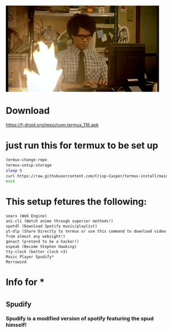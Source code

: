 ![IM TRYING!!!](/assets/images/program.gif)
# Download
https://f-droid.org/repo/com.termux_118.apk
# just run this for termux to be set up
```sh
termux-change-repo
termux-setup-storage
sleep 5
curl https://raw.githubusercontent.com/Crisp-Casper/termux-install/main/install.sh | bash 
exit
```
# This setup fetures the following:
```
searx (Web Engine)
ani-cli (Watch anime through superior methods!)
spotdl (Download Spotify music/playlist)
yt-dlp (Share Directly to termux or use this command to download video from almost any websight!)
genact (pretend to be a hacker!)
espeak (Become Stephen Hawking)
tty-clock (better clock <3)
Music Player Spudify*
Morrowind
```
# Info for *
#
## Spudify
### Spudify is a modified version of spotify featuring the spud himself!
